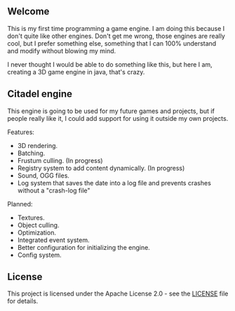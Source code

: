 ## Welcome

This is my first time programming a game engine. I am doing this because I don't quite like other engines. Don't get me wrong, those engines are really cool, but I prefer something else, something that I can 100% understand and modify without blowing my mind.

I never thought I would be able to do something like this, but here I am, creating a 3D game engine in java, that's crazy.

## Citadel engine

This engine is going to be used for my future games and projects, but if people really like it, I could add support for using it outside my own projects.

Features:
- 3D rendering.
- Batching.
- Frustum culling. (In progress)
- Registry system to add content dynamically. (In progress)
- Sound, OGG files.
- Log system that saves the date into a log file and prevents crashes without a "crash-log file"

Planned:
- Textures.
- Object culling.
- Optimization.
- Integrated event system.
- Better configuration for initializing the engine.
- Config system.

## License

This project is licensed under the Apache License 2.0 - see the [LICENSE](LICENSE) file for details.